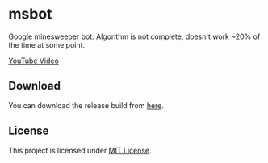 # msbot
Google minesweeper bot. Algorithm is not complete, doesn't work ~20% of the time at some point.

[YouTube Video](https://www.youtube.com/watch?v=tFv1AFjhJvE)

## Download
You can download the release build from [here](/releases/latest).

## License
This project is licensed under [MIT License](LICENSE).

